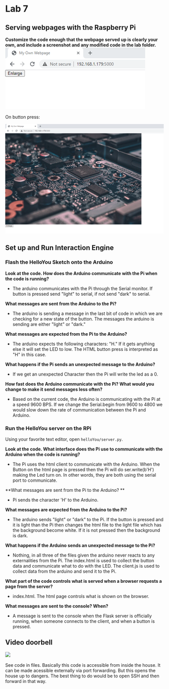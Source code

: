
# Lab 7
## Serving webpages with the Raspberry Pi

**Customize the code enough that the webpage served up is clearly your own, and include a screenshot and any modified code in the lab folder.**
<img src = "https://github.com/SamyAbisaleh/Interactive-Lab-Hub/blob/master/Lab-7/Webpage1.PNG">

On button press:

<img src = "https://github.com/SamyAbisaleh/Interactive-Lab-Hub/blob/master/Lab-7/webpage2.PNG">

## Set up and Run Interaction Engine
### Flash the HelloYou Sketch onto the Arduino

**Look at the code. How does the Arduino communicate with the Pi when the code is running?**

* The arduino communicates with the Pi through the Serial monitor. If button is pressed send "light" to serial, if not send "dark" to serial. 

**What messages are sent from the Arduino to the Pi?**

* The arduino is sending a message in the last bit of code in which we are checking for a new state of the button. The messages the arduino is sending are either "light" or "dark."

**What messages are expected from the Pi to the Arduino?**

* The arduino expects the following characters: "H." If it gets anything else it will set the LED to low. The HTML button press is interpreted as "H" in this case.

**What happens if the Pi sends an unexpected message to the Arduino?**

* If we get an unexpected Character then the Pi will write the led as a 0. 

**How fast does the Arduino communicate with the Pi? What would you change to make it send messages less often?**

* Based on the current code, the Arduino is communicating with the Pi at a speed 9600 BPS. If we change the Serial.begin from 9600 to 4800 we would slow down the rate of communication between the Pi and Arduino.

### Run the HelloYou server on the RPi

Using your favorite text editor, open `helloYou/server.py`.

**Look at the code. What interface does the Pi use to communicate with the Arduino when the code is running?**

* The Pi uses the html client to communicate with the Arduino. When the Button on the html page is pressed then the Pi will do ser.write(b'H') making the Led turn on. In other words, they are both using the serial port to communicate.

**What messages are sent from the Pi to the Arduino? **

* Pi sends the character 'H' to the Arduino. 

**What messages are expected from the Arduino to the Pi?**

* The arduino sends "light" or "dark" to the Pi. If the button is pressed and it is light than the Pi then changes the html file to the light file which has the background become white. If it is not pressed then the background is dark. 

**What happens if the Arduino sends an unexpected message to the Pi?**

* Nothing, in all three of the files given the arduino never reacts to any externalities from the Pi. The index.html is used to collect the button data and communicate what to do with the LED. The client.js is used to collect data from the arduino and send it to the Pi.  

**What part of the code controls what is served when a browser requests a page from the server?**

* index.html. The html page controls what is shown on the browser. 

**What messages are sent to the console? When?**

* A message is sent to the console when the Flask server is officially running, when someone connects to the client, and when a button is pressed. 

## Video doorbell
<img src="https://github.com/SamyAbisaleh/Interactive-Lab-Hub/blob/master/Lab-7/Remote%20Doorbell.gif">

See code in files. Basically this code is accessible from inside the house. It can be made acessible externally via port forwarding. But this opens the house up to dangers. The best thing to do would be to open SSH and then forward in that way. 
